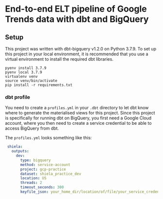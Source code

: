 # End-to-end ELT pipeline of Google Trends data with dbt and BigQuery

## Setup
This project was written with dbt-bigquery v1.2.0 on Python 3.7.9. To set up this project in your local environment, it is recommended that you use a virtual environment to install the required dbt libraries.

```
pyenv install 3.7.9
pyenv local 3.7.9
virtualenv venv
source venv/bin/activate
pip install -r requirements.txt
```

### dbt profile

You need to create a `profiles.yml` in your `.dbt` directory to let dbt know where to generate the materialised views for this project. Since this project is specifically for running dbt on BigQuery, you first need a Google Cloud account, where you then need to create a service credential to be able to access BigQuery from dbt.

The `profiles.yml` looks something like this:

```yaml
 shiela:
   outputs:
     dev:
       type: bigquery
       method: service-account
       project: gcp-practice
       dataset: shiela_practice_dev
       location: US
       threads: 2
       timeout_seconds: 300
       keyfile_json: your_home_dir/location/of/file/your_service_credentials_filename.json
 ```
